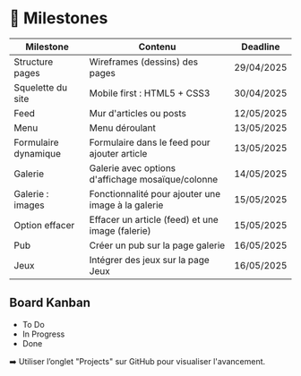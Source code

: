 # 📅 Milestones 

| Milestone              | Contenu                                            | Deadline      |
|------------------------|----------------------------------------------------|---------------|
| Structure pages        | Wireframes (dessins) des pages                     | 29/04/2025    |
| Squelette du site      | Mobile first : HTML5 + CSS3                        | 30/04/2025    |
| Feed                   | Mur d'articles ou posts                            | 12/05/2025    |
| Menu                   | Menu déroulant                                     | 13/05/2025    |
| Formulaire dynamique   | Formulaire dans le feed pour ajouter article       | 13/05/2025    |
| Galerie                | Galerie avec options d'affichage mosaïque/colonne  | 14/05/2025    |
| Galerie : images       | Fonctionnalité pour ajouter une image à la galerie | 15/05/2025    |
| Option effacer         | Effacer un article (feed) et une image (falerie)   | 15/05/2025    |
| Pub                    | Créer un pub sur la page galerie                   | 16/05/2025    |
| Jeux                   | Intégrer des jeux sur la page Jeux                 | 16/05/2025    |

## Board Kanban

- To Do
- In Progress
- Done

➡️ Utiliser l’onglet "Projects" sur GitHub pour visualiser l'avancement.
